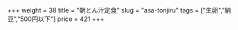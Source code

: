 +++
weight = 38
title  = "朝とん汁定食"
slug   = "asa-tonjiru"
tags   = ["生卵","納豆","500円以下"]
price  = 421
+++

